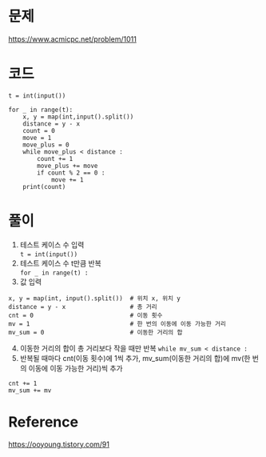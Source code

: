 # 문제
https://www.acmicpc.net/problem/1011

# 코드
~~~
t = int(input())

for _ in range(t):
    x, y = map(int,input().split())
    distance = y - x
    count = 0  
    move = 1  
    move_plus = 0 
    while move_plus < distance :
        count += 1
        move_plus += move 
        if count % 2 == 0 : 
            move += 1  
    print(count)
~~~

# 풀이
1. 테스트 케이스 수 입력  
`t = int(input())` 
2. 테스트 케이스 수 t만큼 반복  
`for _ in range(t) :`
3. 값 입력  
```
x, y = map(int, input().split())  # 위치 x, 위치 y
distance = y - x                  # 총 거리
cnt = 0                           # 이동 횟수
mv = 1                            # 한 번의 이동에 이동 가능한 거리
mv_sum = 0                        # 이동한 거리의 합
```
4. 이동한 거리의 합이 총 거리보다 작을 때만 반복
`while mv_sum < distance :`
5. 반복될 때마다 cnt(이동 횟수)에 1씩 추가, mv_sum(이동한 거리의 합)에 mv(한 번의 이동에 이동 가능한 거리)씩 추가
```
cnt += 1
mv_sum += mv
```
# Reference
https://ooyoung.tistory.com/91
